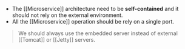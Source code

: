 - The [[Microservice]] architecture need to be **self-contained** and it should not rely on the external environment.
- All the [[Microservice]] operation should be rely on a single port.

> We should always use the embedded server instead of external [[Tomcat]] or [[Jetty]] servers.